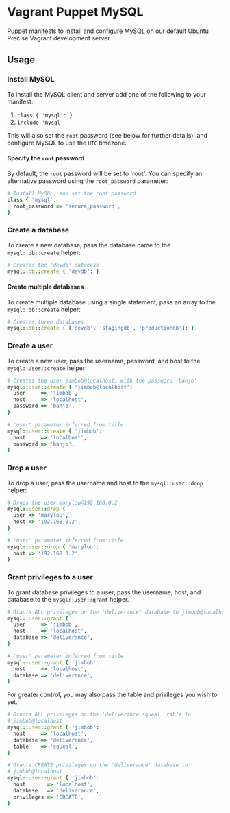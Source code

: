 # Vagrant Puppet MySQL
Puppet manifests to install and configure MySQL on our default Ubuntu Precise Vagrant development server.

## Usage
### Install MySQL
To install the MySQL client and server add one of the following to your manifest:

1. `class { 'mysql': }`
2. `include 'mysql'`

This will also set the `root` password (see below for further details), and configure MySQL to use the `UTC` timezone.

#### Specify the `root` password
By default, the `root` password will be set to 'root'. You can specify an alternative password using the `root_password` parameter:

~~~~~ruby
# Install MySQL, and set the root password
class { 'mysql':
  root_password => 'secure_password',
}
~~~~~

### Create a database
To create a new database, pass the database name to the `mysql::db::create` helper:

~~~~~ruby
# Creates the 'devdb' database
mysql::db::create { 'devdb': }
~~~~~

#### Create multiple databases
To create multiple database using a single statement, pass an array to the `mysql::db::create` helper:

~~~~~ruby
# Creates three databases
mysql::db::create { ['devdb', 'stagingdb', 'productiondb']: }
~~~~~

### Create a user
To create a new user, pass the username, password, and host to the `mysql::user::create` helper:

~~~~~ruby
# Creates the user jimbob@localhost, with the password 'banjo'
mysql::user::create { 'jimbob@localhost':
  user     => 'jimbob',
  host     => 'localhost',
  password => 'banjo',
}

# 'user' parameter inferred from title
mysql::user::create { 'jimbob':
  host     => 'localhost',
  password => 'banjo',
}
~~~~~

### Drop a user
To drop a user, pass the username and host to the `mysql::user::drop` helper:

~~~~~ruby
# Drops the user marylou@192.168.0.2
mysql::user::drop {
  user => 'marylou',
  host => '192.168.0.2',
}

# 'user' parameter inferred from title
mysql::user::drop { 'marylou':
  host => '192.168.0.2',
}
~~~~~

### Grant privileges to a user
To grant database privileges to a user, pass the username, host, and database to the `mysql::user::grant` helper.

~~~~~ruby
# Grants ALL privileges on the 'deliverance' database to jimbob@localhost
mysql::user::grant {
  user     => 'jimbob',
  host     => 'localhost',
  database => 'deliverance',
}

# 'user' parameter inferred from title
mysql::user::grant { 'jimbob':
  host     => 'localhost',
  database => 'deliverance',
}
~~~~~

For greater control, you may also pass the table and privileges you wish to set.

~~~~~ruby
# Grants ALL privileges on the 'deliverance.squeal' table to
# jimbob@localhost
mysql::user::grant { 'jimbob':
  host     => 'localhost',
  database => 'deliverance',
  table    => 'squeal',
}

# Grants CREATE privileges on the 'deliverance' database to
# jimbob@localhost
mysql::user::grant { 'jimbob':
  host       => 'localhost',
  database   => 'deliverance',
  privileges => 'CREATE',
}
~~~~~